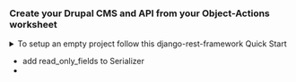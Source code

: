 ### Create your Drupal CMS and API from your Object-Actions worksheet

<details>
<summary>To setup an empty project follow this django-rest-framework Quick Start</summary>

This all comes from https://www.django-rest-framework.org/tutorial/quickstart

##### Create the project directory
`mkdir tutorial`
`cd tutorial`

##### Create a virtual environment to isolate our package dependencies locally
`python3 -m venv env`
`source env/bin/activate`  # On Windows use `env\Scripts\activate`

##### Install Django and Django REST framework into the virtual environment
`pip install django`
`pip install djangorestframework`

##### Set up a new project with a single application
`django-admin startproject tutorial .`  # Note the trailing '.' character
`cd tutorial`
`django-admin startapp quickstart`
`cd ..`

</details>


- add read_only_fields to Serializer
- 





